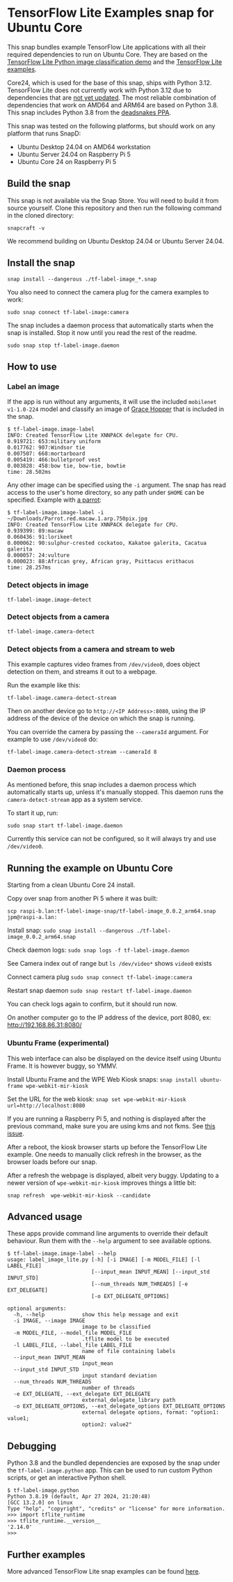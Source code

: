 # TensorFlow Lite Examples snap for Ubuntu Core

This snap bundles example TensorFlow Lite applications with all their required dependencies to run on Ubuntu Core.
They are based on
the [TensorFlow Lite Python image classification demo](https://github.com/tensorflow/tensorflow/tree/master/tensorflow/lite/examples/python)
and the [TensorFlow Lite examples](https://github.com/tensorflow/examples/tree/master/lite/examples).

Core24, which is used for the base of this snap, ships with Python 3.12.
TensorFlow Lite does not currently work with Python 3.12 due to dependencies that
are [not yet updated](https://github.com/tensorflow/tensorflow/issues/62003).
The most reliable combination of dependencies that work on AMD64 and ARM64 are based on Python 3.8.
This snap includes Python 3.8 from the [deadsnakes PPA](https://launchpad.net/~deadsnakes/+archive/ubuntu/ppa).

This snap was tested on the following platforms, but should work on any platform that runs SnapD:

- Ubuntu Desktop 24.04 on AMD64 workstation
- Ubuntu Server 24.04 on Raspberry Pi 5
- Ubuntu Core 24 on Raspberry Pi 5

## Build the snap

This snap is not available via the Snap Store.
You will need to build it from source yourself.
Clone this repository and then run the following command in the cloned directory:

```
snapcraft -v
```

We recommend building on Ubuntu Desktop 24.04 or Ubuntu Server 24.04.

## Install the snap

```
snap install --dangerous ./tf-label-image_*.snap
```

You also need to connect the camera plug for the camera examples to work:

```
sudo snap connect tf-label-image:camera
```

The snap includes a daemon process that automatically starts when the snap is installed.
Stop it now until you read the rest of the readme.

```
sudo snap stop tf-label-image.daemon
```

## How to use

### Label an image

If the app is run without any arguments, it will use the included `mobilenet v1-1.0-224` model and classify an image
of [Grace Hopper](https://en.wikipedia.org/wiki/Grace_Hopper) that is included in the snap.

```
$ tf-label-image.image-label
INFO: Created TensorFlow Lite XNNPACK delegate for CPU.
0.919721: 653:military uniform
0.017762: 907:Windsor tie
0.007507: 668:mortarboard
0.005419: 466:bulletproof vest
0.003828: 458:bow tie, bow-tie, bowtie
time: 28.502ms
```

Any other image can be specified using the `-i` argument.
The snap has read access to the user's home directory, so any path under `$HOME` can be specified.
Example with [a parrot](https://commons.wikimedia.org/wiki/File:Parrot.red.macaw.1.arp.750pix.jpg):

```
$ tf-label-image.image-label -i ~/Downloads/Parrot.red.macaw.1.arp.750pix.jpg
INFO: Created TensorFlow Lite XNNPACK delegate for CPU.
0.939399: 89:macaw
0.060436: 91:lorikeet
0.000062: 90:sulphur-crested cockatoo, Kakatoe galerita, Cacatua galerita
0.000057: 24:vulture
0.000023: 88:African grey, African gray, Psittacus erithacus
time: 28.257ms
```

### Detect objects in image

```
tf-label-image.image-detect
```

### Detect objects from a camera

```
tf-label-image.camera-detect
```

### Detect objects from a camera and stream to web

This example captures video frames from `/dev/video0`, does object detection on them, and streams it out to a webpage.

Run the example like this:
```
tf-label-image.camera-detect-stream
```

Then on another device go to `http://<IP Address>:8080`, using the IP address of the device of the device on which the
snap is running.

You can override the camera by passing the `--cameraId` argument.
For example to use `/dev/video8` do:
```
tf-label-image.camera-detect-stream --cameraId 8
```

### Daemon process

As mentioned before, this snap includes a daemon process which automatically starts up, unless it's manually stopped.
This daemon runs the `camera-detect-stream` app as a system service.

To start it up, run:

```
sudo snap start tf-label-image.daemon
```

Currently this service can not be configured, so it will always try and use `/dev/video0`.

## Running the example on Ubuntu Core

Starting from a clean Ubuntu Core 24 install.

Copy over snap from another Pi 5 where it was built: 

`scp raspi-b.lan:tf-label-image-snap/tf-label-image_0.0.2_arm64.snap jpm@raspi-a.lan:`

Install snap: `sudo snap install --dangerous ./tf-label-image_0.0.2_arm64.snap`

Check daemon logs: `sudo snap logs -f tf-label-image.daemon`

See Camera index out of range but `ls /dev/video*` shows `video0` exists

Connect camera plug `sudo snap connect tf-label-image:camera`

Restart snap daemon `sudo snap restart tf-label-image.daemon`

You can check logs again to confirm, but it should run now.

On another computer go to the IP address of the device, port 8080, ex: http://192.168.86.31:8080/

### Ubuntu Frame (experimental)

This web interface can also be displayed on the device itself using Ubuntu Frame.
It is however buggy, so YMMV.

Install Ubuntu Frame and the WPE Web Kiosk snaps: `snap install ubuntu-frame wpe-webkit-mir-kiosk`

Set the URL for the web kiosk: `snap set wpe-webkit-mir-kiosk url=http://localhost:8080`

If you are running a Raspberry Pi 5, and nothing is displayed after the previous command, make sure you are using kms and not fkms.
See [this issue](https://github.com/canonical/ubuntu-frame/issues/192).

After a reboot, the kiosk browser starts up before the TensorFlow Lite example.
One needs to manually click refresh in the browser, as the browser loads before our snap.

After a refresh the webpage is displayed, albeit very buggy.
Updating to a newer version of `wpe-webkit-mir-kiosk` improves things a little bit: 

```
snap refresh  wpe-webkit-mir-kiosk --candidate
```


## Advanced usage

These apps provide command line arguments to override their default behaviour.
Run them with the `--help` argument to see available options.

```
$ tf-label-image.image-label --help
usage: label_image_lite.py [-h] [-i IMAGE] [-m MODEL_FILE] [-l LABEL_FILE]
                           [--input_mean INPUT_MEAN] [--input_std INPUT_STD]
                           [--num_threads NUM_THREADS] [-e EXT_DELEGATE]
                           [-o EXT_DELEGATE_OPTIONS]

optional arguments:
  -h, --help            show this help message and exit
  -i IMAGE, --image IMAGE
                        image to be classified
  -m MODEL_FILE, --model_file MODEL_FILE
                        .tflite model to be executed
  -l LABEL_FILE, --label_file LABEL_FILE
                        name of file containing labels
  --input_mean INPUT_MEAN
                        input_mean
  --input_std INPUT_STD
                        input standard deviation
  --num_threads NUM_THREADS
                        number of threads
  -e EXT_DELEGATE, --ext_delegate EXT_DELEGATE
                        external_delegate_library path
  -o EXT_DELEGATE_OPTIONS, --ext_delegate_options EXT_DELEGATE_OPTIONS
                        external delegate options, format: "option1: value1;
                        option2: value2"
```

## Debugging

Python 3.8 and the bundled dependencies are exposed by the snap under the `tf-label-image.python` app.
This can be used to run custom Python scripts, or get an interactive Python shell.

```
$ tf-label-image.python
Python 3.8.19 (default, Apr 27 2024, 21:20:48)
[GCC 13.2.0] on linux
Type "help", "copyright", "credits" or "license" for more information.
>>> import tflite_runtime
>>> tflite_runtime.__version__
'2.14.0'
>>>
```

## Further examples

More advanced TensorFlow Lite snap examples can be found [here](https://github.com/canonical/tf-lite-examples-snap).
